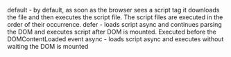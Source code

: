 default - by default, as soon as the browser sees a script tag it downloads the file and then executes the script file. The script files are executed in the order of their occurrence.
defer - loads script async and continues parsing the DOM and executes script after DOM is mounted. Executed before the DOMContentLoaded event
async - loads script async and executes without waiting the DOM is mounted